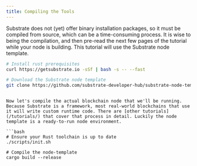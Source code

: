 ```yaml
---
title: Compiling the Tools
---
```


Substrate does not (yet) offer binary installation packages, so it must be compiled from source, which can be a time-consuming process. It is wise to being the compilation, and then pre-read the next few pages of the tutorial while your node is building. This tutorial will use the Substrate node template.

```bash
# Install rust prerequisites
curl https://getsubstrate.io -sSf | bash -s -- --fast

# Download the Substrate node template
git clone https://github.com/substrate-developer-hub/substrate-node-template.git
```

```

Now let's compile the actual blockchain node that we'll be running. Because Substrate is a framework, most real-world blockchains that use it will write custom runtime code. There are [other tutorials](/tutorials/) that cover that process in detail. Luckily the node template is a ready-to-run node environment.

```bash
# Ensure your Rust toolchain is up to date
./scripts/init.sh

# Compile the node-template
cargo build --release
```
